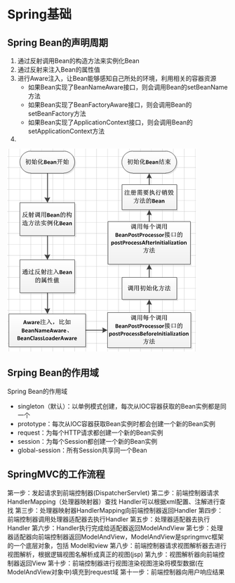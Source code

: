 # Spring基础

## Spring Bean的声明周期

1.  通过反射调用Bean的构造方法来实例化Bean
2.  通过反射来注入Bean的属性值
3.  进行Aware注入，让Bean能够感知自己所处的环境，利用相关的容器资源
    -   如果Bean实现了BeanNameAware接口，则会调用Bean的setBeanName方法
    -   如果Bean实现了BeanFactoryAware接口，则会调用Bean的setBeanFactory方法
    -   如果Bean实现了ApplicationContext接口，则会调用Bean的setApplicationContext方法
4. 

![SpringBean生命周期](img/SpringBean生命周期.png)

## Srping Bean的作用域

Spring Bean的作用域

- singleton（默认）：以单例模式创建，每次从IOC容器获取的Bean实例都是同一个
- prototype：每次从IOC容器获取Bean实例时都会创建一个新的Bean实例
- request：为每个HTTP请求都创建一个新的Bean实例
- session：为每个Session都创建一个新的Bean实例
- global-session：所有Session共享同一个Bean

## SpringMVC的工作流程

第一步：发起请求到前端控制器(DispatcherServlet)
第二步：前端控制器请求HandlerMapping（处理器映射器）查找 Handler可以根据xml配置、注解进行查找
第三步：处理器映射器HandlerMapping向前端控制器返回Handler
第四步：前端控制器调用处理器适配器去执行Handler
第五步：处理器适配器去执行Handler
第六步：Handler执行完成给适配器返回ModelAndView
第七步：处理器适配器向前端控制器返回ModelAndView，ModelAndView是springmvc框架的一个底层对象，包括 Model和view
第八步：前端控制器请求视图解析器去进行视图解析，根据逻辑视图名解析成真正的视图(jsp)
第九步：视图解析器向前端控制器返回View
第十步：前端控制器进行视图渲染视图渲染将模型数据(在ModelAndView对象中)填充到request域
第十一步：前端控制器向用户响应结果